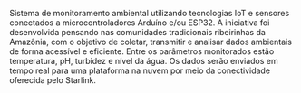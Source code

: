 Sistema de monitoramento ambiental utilizando
tecnologias IoT e sensores conectados a microcontroladores Arduíno e/ou ESP32. A
iniciativa foi desenvolvida pensando nas comunidades tradicionais ribeirinhas da
Amazônia, com o objetivo de coletar, transmitir e analisar dados ambientais de forma
acessível e eficiente. Entre os parâmetros monitorados estão temperatura, pH,
turbidez e nível da água. Os dados serão enviados em tempo real para uma
plataforma na nuvem por meio da conectividade oferecida pelo Starlink.
